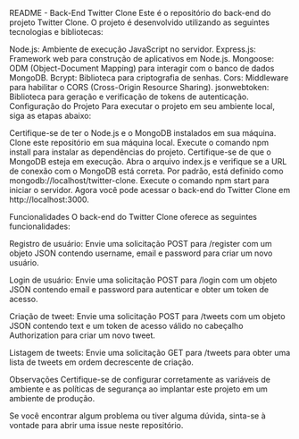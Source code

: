 README - Back-End Twitter Clone
Este é o repositório do back-end do projeto Twitter Clone. O projeto é desenvolvido utilizando as seguintes tecnologias e bibliotecas:

Node.js: Ambiente de execução JavaScript no servidor.
Express.js: Framework web para construção de aplicativos em Node.js.
Mongoose: ODM (Object-Document Mapping) para interagir com o banco de dados MongoDB.
Bcrypt: Biblioteca para criptografia de senhas.
Cors: Middleware para habilitar o CORS (Cross-Origin Resource Sharing).
jsonwebtoken: Biblioteca para geração e verificação de tokens de autenticação.
Configuração do Projeto
Para executar o projeto em seu ambiente local, siga as etapas abaixo:

Certifique-se de ter o Node.js e o MongoDB instalados em sua máquina.
Clone este repositório em sua máquina local.
Execute o comando npm install para instalar as dependências do projeto.
Certifique-se de que o MongoDB esteja em execução.
Abra o arquivo index.js e verifique se a URL de conexão com o MongoDB está correta. Por padrão, está definido como mongodb://localhost/twitter-clone.
Execute o comando npm start para iniciar o servidor.
Agora você pode acessar o back-end do Twitter Clone em http://localhost:3000.

Funcionalidades
O back-end do Twitter Clone oferece as seguintes funcionalidades:

Registro de usuário: Envie uma solicitação POST para /register com um objeto JSON contendo username, email e password para criar um novo usuário.

Login de usuário: Envie uma solicitação POST para /login com um objeto JSON contendo email e password para autenticar e obter um token de acesso.

Criação de tweet: Envie uma solicitação POST para /tweets com um objeto JSON contendo text e um token de acesso válido no cabeçalho Authorization para criar um novo tweet.

Listagem de tweets: Envie uma solicitação GET para /tweets para obter uma lista de tweets em ordem decrescente de criação.

Observações
Certifique-se de configurar corretamente as variáveis de ambiente e as políticas de segurança ao implantar este projeto em um ambiente de produção.

Se você encontrar algum problema ou tiver alguma dúvida, sinta-se à vontade para abrir uma issue neste repositório.
